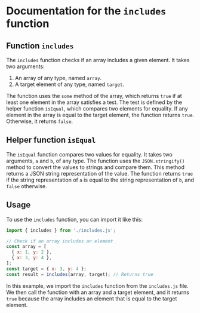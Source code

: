 # Documentation for the `includes` function

## Function `includes`

The `includes` function checks if an array includes a given element. It takes two arguments:

1. An array of any type, named `array`.
2. A target element of any type, named `target`.

The function uses the `some` method of the array, which returns `true` if at least one element in the array satisfies a test. The test is defined by the helper function `isEqual`, which compares two elements for equality. If any element in the array is equal to the target element, the function returns `true`. Otherwise, it returns `false`.

## Helper function `isEqual`

The `isEqual` function compares two values for equality. It takes two arguments, `a` and `b`, of any type. The function uses the `JSON.stringify()` method to convert the values to strings and compare them. This method returns a JSON string representation of the value. The function returns `true` if the string representation of `a` is equal to the string representation of `b`, and `false` otherwise.

## Usage

To use the `includes` function, you can import it like this:

```js
import { includes } from './includes.js';

// Check if an array includes an element
const array = [
  { x: 1, y: 2 },
  { x: 3, y: 4 },
];
const target = { x: 3, y: 4 };
const result = includes(array, target); // Returns true
```

In this example, we import the `includes` function from the `includes.js` file. We then call the function with an array and a target element, and it returns `true` because the array includes an element that is equal to the target element.
